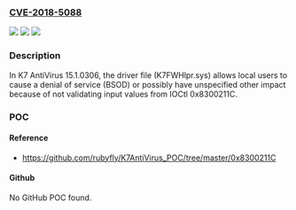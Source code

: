 ### [CVE-2018-5088](https://cve.mitre.org/cgi-bin/cvename.cgi?name=CVE-2018-5088)
![](https://img.shields.io/static/v1?label=Product&message=n%2Fa&color=blue)
![](https://img.shields.io/static/v1?label=Version&message=n%2Fa&color=blue)
![](https://img.shields.io/static/v1?label=Vulnerability&message=n%2Fa&color=brighgreen)

### Description

In K7 AntiVirus 15.1.0306, the driver file (K7FWHlpr.sys) allows local users to cause a denial of service (BSOD) or possibly have unspecified other impact because of not validating input values from IOCtl 0x8300211C.

### POC

#### Reference
- https://github.com/rubyfly/K7AntiVirus_POC/tree/master/0x8300211C

#### Github
No GitHub POC found.

